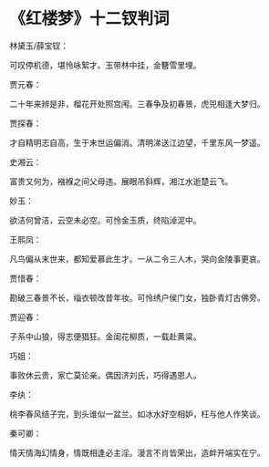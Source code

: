 # 《红楼梦》十二钗判词

林黛玉/薛宝钗：

可叹停机德，堪怜咏絮才。玉带林中挂，金簪雪里埋。

贾元春：

二十年来辨是非，榴花开处照宫闱。三春争及初春景，虎兕相逢大梦归。

贾探春：

才自精明志自高，生于末世运偏消。清明涕送江边望，千里东风一梦遥。

史湘云：

富贵又何为，襁褓之间父母违。展眼吊斜辉，湘江水逝楚云飞。

妙玉：

欲洁何曾洁，云空未必空。可怜金玉质，终陷淖泥中。

王熙凤：

凡鸟偏从末世来，都知爱慕此生才。一从二令三人木，哭向金陵事更哀。

贾惜春：

勘破三春景不长，缁衣顿改昔年妆。可怜绣户侯门女，独卧青灯古佛旁。

贾迎春：

子系中山狼，得志便猖狂。金闺花柳质，一载赴黄粱。

巧姐：

事败休云贵，家亡莫论亲。偶因济刘氏，巧得遇恩人。

李纨：

桃李春风结子完，到头谁似一盆兰。如冰水好空相妒，枉与他人作笑谈。

秦可卿：

情天情海幻情身，情既相逢必主淫。漫言不肖皆荣出，造衅开端实在宁。
